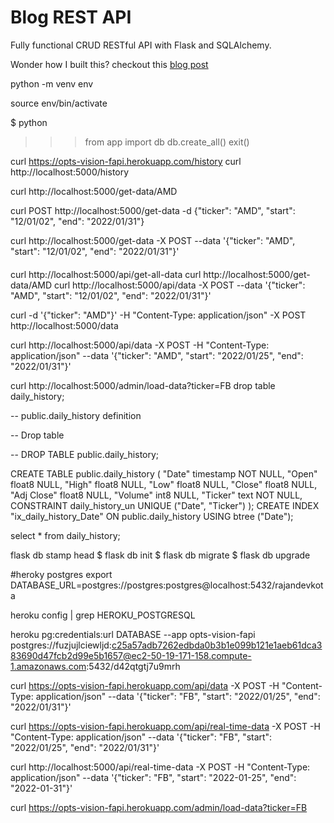 # Blog REST API

Fully functional CRUD RESTful API with Flask and SQLAlchemy.

Wonder how I built this? checkout this [blog post](https://rahmanfadhil.com/flask-rest-api/)



 python -m venv env

 source env/bin/activate

$ python
>>> from app import db
>>> db.create_all()
>>> exit()

curl https://opts-vision-fapi.herokuapp.com/history
curl http://localhost:5000/history

curl http://localhost:5000/get-data/AMD

curl POST http://localhost:5000/get-data -d {"ticker": "AMD", "start": "12/01/02", "end": "2022/01/31"}

curl http://localhost:5000/get-data -X POST --data '{"ticker": "AMD", "start": "12/01/02", "end": "2022/01/31"}'

####
curl http://localhost:5000/api/get-all-data
curl http://localhost:5000/get-data/AMD
curl http://localhost:5000/api/data -X POST --data '{"ticker": "AMD", "start": "12/01/02", "end": "2022/01/31"}'

curl -d '{"ticker": "AMD"}' -H "Content-Type: application/json" -X POST http://localhost:5000/data

curl http://localhost:5000/api/data -X POST  -H "Content-Type: application/json" --data '{"ticker": "AMD", "start": "2022/01/25", "end": "2022/01/31"}'

curl http://localhost:5000/admin/load-data?ticker=FB
drop table daily_history;

-- public.daily_history definition

-- Drop table

-- DROP TABLE public.daily_history;

CREATE TABLE public.daily_history (
	"Date" timestamp NOT NULL,
	"Open" float8 NULL,
	"High" float8 NULL,
	"Low" float8 NULL,
	"Close" float8 NULL,
	"Adj Close" float8 NULL,
	"Volume" int8 NULL,
	"Ticker" text NOT NULL,
	CONSTRAINT daily_history_un UNIQUE ("Date", "Ticker")
);
CREATE INDEX "ix_daily_history_Date" ON public.daily_history USING btree ("Date");

select * from daily_history;



flask db stamp head
$ flask db init
$ flask db migrate
$ flask db upgrade



#heroky postgres
export DATABASE_URL=postgres://postgres:postgres@localhost:5432/rajandevkota

heroku config | grep HEROKU_POSTGRESQL

heroku pg:credentials:url DATABASE --app opts-vision-fapi
   postgres://fuzjujlciewljd:c25a57adb7262edbda0b3b1e099b121e1aeb61dca383690d47fcb2d99e5b1657@ec2-50-19-171-158.compute-1.amazonaws.com:5432/d42qtgtj7u9mrh


curl https://opts-vision-fapi.herokuapp.com/api/data -X POST  -H "Content-Type: application/json" --data '{"ticker": "FB", "start": "2022/01/25", "end": "2022/01/31"}'

curl https://opts-vision-fapi.herokuapp.com/api/real-time-data -X POST  -H "Content-Type: application/json" --data '{"ticker": "FB", "start": "2022/01/25", "end": "2022/01/31"}'

curl http://localhost:5000/api/real-time-data -X POST  -H "Content-Type: application/json" --data '{"ticker": "FB", "start": "2022-01-25", "end": "2022-01-31"}'

curl https://opts-vision-fapi.herokuapp.com/admin/load-data?ticker=FB